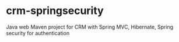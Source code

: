 # crm-springsecurity
Java web Maven project for CRM with Spring MVC, Hibernate, Spring security for authentication
